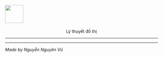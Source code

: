 # <img src="icon/output-onlinepngtools.ico" width ="60" heigh="60 ">
<center>Lý thuyết đồ thị</center>
<hr>

<hr>

*Made by Nguyễn Nguyên Vũ*
